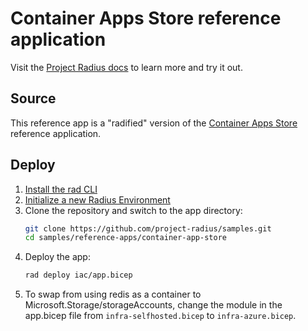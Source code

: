 # Container Apps Store reference application

Visit the [Project Radius docs](https://radapp.dev/getting-started/reference-apps/container-app-store/) to learn more and try it out.

## Source

This reference app is a "radified" version of the [Container Apps Store](https://github.com/Azure-Samples/container-apps-store-api-microservice) reference application.

## Deploy

1. [Install the rad CLI](https://radapp.dev/getting-started/)
1. [Initialize a new Radius Environment](https://radapp.dev/getting-started/)
1. Clone the repository and switch to the app directory:
   ```bash
   git clone https://github.com/project-radius/samples.git
   cd samples/reference-apps/container-app-store
   ```
1. Deploy the app:
    ```bash
    rad deploy iac/app.bicep
    ```
1. To swap from using redis as a container to Microsoft.Storage/storageAccounts, change the module in the app.bicep file from `infra-selfhosted.bicep` to `infra-azure.bicep`.